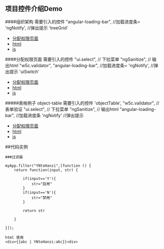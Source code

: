 ## 项目控件介绍Demo



####组织架构 
    需要引入的控件
    "angular-loading-bar", //加载进度条=
    'ngNotify', //弹出提示
    'treeGrid'
* [分配权限页面](http://liaohui1080.github.io/dongjiakou/liaohuiCeshi/app/html/组织架构/组织架构.html)
* [html](liaohuiCeshi/app/html/组织架构)
* [js](liaohuiCeshi/app/js/controller/组织架构)


####分配权限页面 
    需要引入的控件
    "ui.select", // 下拉菜单
    "ngSanitize", // 输出html
    "w5c.validator",
    "angular-loading-bar", //加载进度条=
    'ngNotify', //弹出提示
    'uiSwitch' 
* [分配权限页面](http://liaohui1080.github.io/dongjiakou/liaohuiCeshi/app/html/分配权限/分配权限.html)
* [html](liaohuiCeshi/app/html/分配权限)
* [js](liaohuiCeshi/app/js/controller/分配权限)
 
    
    
#####表格例子 object-table
    需要引入的控件
    'objectTable',
    "w5c.validator", //表单验证
    "ui.select", // 下拉菜单
    "ngSanitize", // 输出html
    "angular-loading-bar", //加载进度条
    'ngNotify' //弹出提示
* [分配权限页面](http://liaohui1080.github.io/dongjiakou/liaohuiCeshi/app/html/表格列子object_table/index.html)
* [html](liaohuiCeshi/app/html/表格列子object_table)
* [js](liaohuiCeshi/app/js/controller/表格列子object_table)


##代码实例


    ###过滤器
    
    myApp.filter("YNtoHanzi",[function () {
        return function(input, str) {
    
            if(input=='Y'){
                str="启用"
            }
            if(input=='N'){
                str="禁用"
            }
    
            return str
    
        }
    
    }]);
    
    html 使用
    <div>{{abc | YNtoHanzi:abc}}<div>
